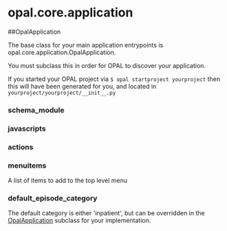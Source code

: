 # opal.core.application

##OpalApplication

The base class for your main application entrypoints is opal.core.application.OpalApplication.

You must subclass this in order for OPAL to discover your application.

If you started your OPAL project via `$ opal startproject yourproject` then this will have been
generated for you, and located in `yourproject/yourproject/__init__.py`

### schema_module

### javascripts

### actions

### menuitems

A list of items to add to the top level menu

### default_episode_category

The default category is either 'inpatient', but can be overridden in the [OpalApplication](opal_application.md) subclass for your implementation.
